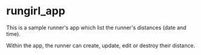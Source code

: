 # rungirl_app
This is a sample runner's app which list the runner's distances (date and time).

Within the app, the runner can create, update, edit or destroy their distance.
